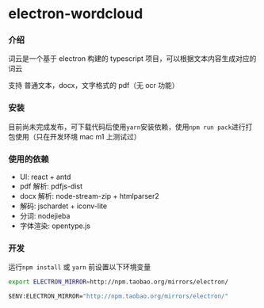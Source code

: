 # electron-wordcloud

### 介绍

词云是一个基于 electron 构建的 typescript 项目，可以根据文本内容生成对应的词云

支持 普通文本，docx，文字格式的 pdf（无 ocr 功能）

### 安装

目前尚未完成发布，可下载代码后使用`yarn`安装依赖，使用`npm run pack`进行打包使用（只在开发环境 mac m1 上测试过）

### 使用的依赖

- UI: react + antd
- pdf 解析: pdfjs-dist
- docx 解析: node-stream-zip + htmlparser2
- 解码: jschardet + iconv-lite
- 分词: nodejieba
- 字体渲染: opentype.js

### 开发

运行`npm install` 或 `yarn` 前设置以下环境变量

```bash
export ELECTRON_MIRROR=http://npm.taobao.org/mirrors/electron/
```

```cmd
$ENV:ELECTRON_MIRROR="http://npm.taobao.org/mirrors/electron/"
```
